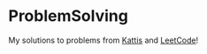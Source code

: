# ProblemSolving

My solutions to problems from [Kattis](https://open.kattis.com/) and [LeetCode](https://leetcode.com/)!